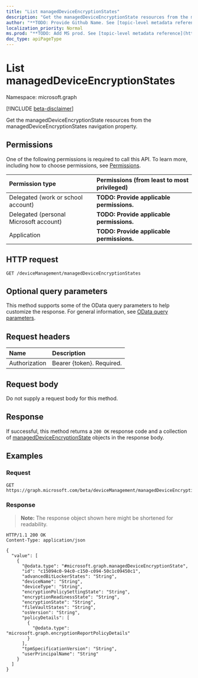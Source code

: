 ```yaml
---
title: "List managedDeviceEncryptionStates"
description: "Get the managedDeviceEncryptionState resources from the managedDeviceEncryptionStates navigation property."
author: "**TODO: Provide Github Name. See [topic-level metadata reference](https://msgo.azurewebsites.net/add/document/guidelines/metadata.html#topic-level-metadata)**"
localization_priority: Normal
ms.prod: "**TODO: Add MS prod. See [topic-level metadata reference](https://msgo.azurewebsites.net/add/document/guidelines/metadata.html#topic-level-metadata)**"
doc_type: apiPageType
---
```


# List managedDeviceEncryptionStates
Namespace: microsoft.graph

[!INCLUDE [beta-disclaimer](../../includes/beta-disclaimer.md)]

Get the managedDeviceEncryptionState resources from the managedDeviceEncryptionStates navigation property.

## Permissions
One of the following permissions is required to call this API. To learn more, including how to choose permissions, see [Permissions](/graph/permissions-reference).

|Permission type|Permissions (from least to most privileged)|
|:---|:---|
|Delegated (work or school account)|**TODO: Provide applicable permissions.**|
|Delegated (personal Microsoft account)|**TODO: Provide applicable permissions.**|
|Application|**TODO: Provide applicable permissions.**|

## HTTP request

<!-- {
  "blockType": "ignored"
}
-->
``` http
GET /deviceManagement/managedDeviceEncryptionStates
```

## Optional query parameters
This method supports some of the OData query parameters to help customize the response. For general information, see [OData query parameters](/graph/query-parameters).

## Request headers
|Name|Description|
|:---|:---|
|Authorization|Bearer {token}. Required.|

## Request body
Do not supply a request body for this method.

## Response

If successful, this method returns a `200 OK` response code and a collection of [managedDeviceEncryptionState](../resources/manageddeviceencryptionstate.md) objects in the response body.

## Examples

### Request
<!-- {
  "blockType": "request",
  "name": "list_manageddeviceencryptionstate"
}
-->
``` http
GET https://graph.microsoft.com/beta/deviceManagement/managedDeviceEncryptionStates
```


### Response
>**Note:** The response object shown here might be shortened for readability.
<!-- {
  "blockType": "response",
  "truncated": true,
  "@odata.type": "Collection(microsoft.graph.managedDeviceEncryptionState)"
}
-->
``` http
HTTP/1.1 200 OK
Content-Type: application/json

{
  "value": [
    {
      "@odata.type": "#microsoft.graph.managedDeviceEncryptionState",
      "id": "c15094c0-94c0-c150-c094-50c1c09450c1",
      "advancedBitLockerStates": "String",
      "deviceName": "String",
      "deviceType": "String",
      "encryptionPolicySettingState": "String",
      "encryptionReadinessState": "String",
      "encryptionState": "String",
      "fileVaultStates": "String",
      "osVersion": "String",
      "policyDetails": [
        {
          "@odata.type": "microsoft.graph.encryptionReportPolicyDetails"
        }
      ],
      "tpmSpecificationVersion": "String",
      "userPrincipalName": "String"
    }
  ]
}
```

